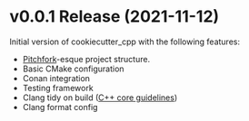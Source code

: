 # v0.0.1 Release (2021-11-12)

Initial version of cookiecutter_cpp with the following features:

* [Pitchfork](https://api.csswg.org/bikeshed/?force=1&url=https://raw.githubusercontent.com/vector-of-bool/pitchfork/spec/data/spec.bs)-esque project structure.
* Basic CMake configuration
* Conan integration
* Testing framework
* Clang tidy on build ([C++ core guidelines](https://github.com/isocpp/CppCoreGuidelines))
* Clang format config